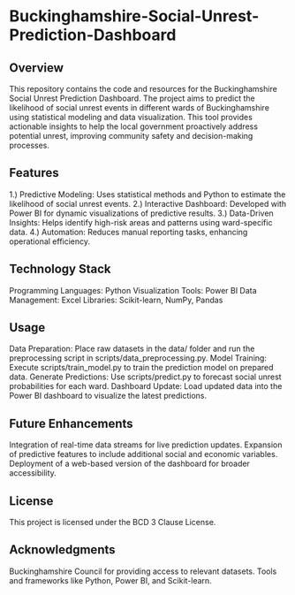 # Buckinghamshire-Social-Unrest-Prediction-Dashboard
## Overview
This repository contains the code and resources for the Buckinghamshire Social Unrest Prediction Dashboard. The project aims to predict the likelihood of social unrest events in different wards of Buckinghamshire using statistical modeling and data visualization. This tool provides actionable insights to help the local government proactively address potential unrest, improving community safety and decision-making processes.

## Features
1.) Predictive Modeling: Uses statistical methods and Python to estimate the likelihood of social unrest events.
2.) Interactive Dashboard: Developed with Power BI for dynamic visualizations of predictive results.
3.) Data-Driven Insights: Helps identify high-risk areas and patterns using ward-specific data.
4.) Automation: Reduces manual reporting tasks, enhancing operational efficiency.
## Technology Stack
Programming Languages: Python
Visualization Tools: Power BI
Data Management: Excel
Libraries: Scikit-learn, NumPy, Pandas
## Usage
Data Preparation: Place raw datasets in the data/ folder and run the preprocessing script in scripts/data_preprocessing.py.
Model Training: Execute scripts/train_model.py to train the prediction model on prepared data.
Generate Predictions: Use scripts/predict.py to forecast social unrest probabilities for each ward.
Dashboard Update: Load updated data into the Power BI dashboard to visualize the latest predictions.
## Future Enhancements
Integration of real-time data streams for live prediction updates.
Expansion of predictive features to include additional social and economic variables.
Deployment of a web-based version of the dashboard for broader accessibility.
## License
This project is licensed under the BCD 3 Clause License.

## Acknowledgments
Buckinghamshire Council for providing access to relevant datasets.
Tools and frameworks like Python, Power BI, and Scikit-learn.
